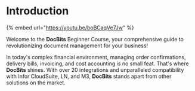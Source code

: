 # Introduction

{% embed url="https://youtu.be/boBCaqVe7Jw" %}

Welcome to the **DocBits** Beginner Course, your comprehensive guide to revolutionizing document management for your business!

In today's complex financial environment, managing order confirmations, delivery bills, invoicing, and cost accounting is no small feat. That's where **DocBits** shines. With over 20 integrations and unparalleled compatibility with Infor CloudSuite, LN, and M3, **DocBits** stands apart from other solutions on the market.

